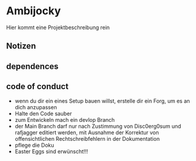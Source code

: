 # Ambijocky

Hier kommt eine Projektbeschreibung rein

## Notizen

## dependences

## code of conduct

- wenn du dir ein eines Setup bauen willst, erstelle dir ein Forg, um es an dich anzupassen
- Halte den Code sauber
- zum Entwickeln mach ein devlop Branch
- der Main Branch darf nur nach Zustimmung von Disc0erg0sum und rafjagger editiert werden, mit Ausnahme der Korrektur von offensichtlichen Rechtschreibfehlern in der Dokumentation
- pflege die Doku
- Easter Eggs sind erwünscht!!!

